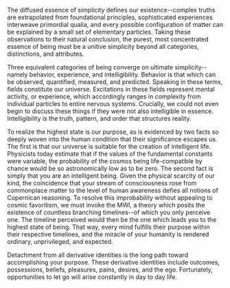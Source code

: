 The diffused essence of simplicity defines our existence--complex truths are extrapolated from foundational principles, sophisticated experiences interweave primordial qualia, and every possible configuration of matter can be explained by a small set of elementary particles. Taking these observations to their natural conclusion, the purest, most concentrated essence of being must be a unitive simplicity beyond all categories, distinctions, and attributes. 

Three equivalent categories of being converge on ultimate simplicity--namely behavior, experience, and intelligibility. Behavior is that which can be observed, quantified, measured, and predicted. Speaking in these terms, fields constitute our universe. Excitations in these fields represent mental activity, or experience, which accordingly ranges in complexity from individual particles to entire nervous systems. Crucially, we could not even begin to discuss these things if they were not also intelligible in essence. Intelligibility is the truth, pattern, and order that structures reality.

To realize the highest state is our purpose, as is evidenced by two facts so deeply woven into the human condition that their significance escapes us. The first is that our universe is suitable for the creation of intelligent life. Physicists today estimate that if the values of the fundamental constants were variable, the probability of the cosmos being life-compatible by chance would be so astronomically low as to be zero. The second fact is simply that you are an intelligent being. Given the physical scarcity of our kind, the coincidence that your stream of consciousness rose from commonplace matter to the level of human awareness defies all notions of Copernican reasoning. To resolve this improbability without appealing to cosmic favoritism, we must invoke the MWI, a theory which posits the existence of countless branching timelines--of which you only perceive one. The timeline perceived would then be the one which leads you to the highest state of being. That way, every mind fulfills their purpose within their respective timelines, and the miracle of your humanity is rendered ordinary, unprivileged, and expected.

Detachment from all derivative identities is the long path toward accomplishing your purpose. These derivative identities include outcomes, possessions, beliefs, pleasures, pains, desires, and the ego. Fortunately, opportunities to let go will arise constantly in day to day life.
